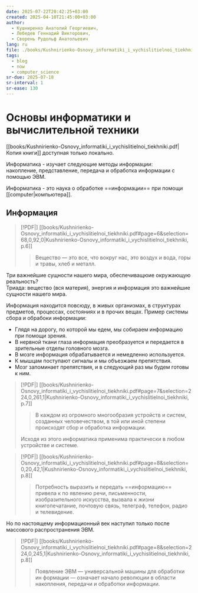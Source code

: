 ```yaml
---
date: 2025-07-22T20:42:25+03:00
created: 2025-04-10T21:45:00+03:00
author:
  - Кушниренко Анатолий Георгиевич,
  - Лебедев Геннадий Викторович,
  - Сворень Рудольф Анатольевич
lang: ru
file: ./books/Kushnirienko-Osnovy_informatiki_i_vychislitielnoi_tiekhniki.pdf
tags:
  - blog
  - now
  - computer_science
sr-due: 2025-07-18
sr-interval: 1
sr-ease: 130
---
```


# Основы информатики и вычислительной техники

[[books/Kushnirienko-Osnovy_informatiki_i_vychislitielnoi_tiekhniki.pdf|Копия книги]] доступная только локально.

Информатика - изучает следующие методы информации:
<br class="f">
накопление, представление, передача и обработка информации с помощью ЭВМ. <!--SR:!2025-08-01,1,130-->

Информатика - это наука о обработке ==информации== при помощи [[computer|компьютера]]. <!--SR:!2025-08-01,5,150-->

## Информация

> [!PDF|] [[books/Kushnirienko-Osnovy_informatiki_i_vychislitielnoi_tiekhniki.pdf#page=6&selection=68,0,92,0|Kushnirienko-Osnovy_informatiki_i_vychislitielnoi_tiekhniki, p.6]]
>
>> Вещество — это все, что вокруг нас, это воздух и вода, горы и травы, хлеб и металл.

Три важнейшие сущности нашего мира, обеспечиващюие окружающую реальность?
<br class="f">
Триада: вещество (вся материя), энергия и информация это важнейшие сущности нашего мира. <!--SR:!2025-08-06,7,170-->

Информация находится повсюду, в живых организмах, в структурах предметов, процессах, состояниях и в прочих вещах. Пример системы сбора и обрабоки информации:

- Глядя на дорогу, по которой мы едем, мы собираем информацию при помощи зрения.
- В нервной ткани глаза информация преобразуется и передается в зрительные отделы головного мозга.
- В мозге информация обрабатывается и немедленно используется.
- К мышцам поступают сигналы и мы объезжаем препятствия.
- Мозг запоминает препятствия, и в следующий раз мы будем готовы к ним.

> [!PDF|] [[books/Kushnirienko-Osnovy_informatiki_i_vychislitielnoi_tiekhniki.pdf#page=7&selection=224,0,261,1|Kushnirienko-Osnovy_informatiki_i_vychislitielnoi_tiekhniki, p.7]]
>
>> В каждом из огромного многообразия устройств и систем, созданных человечеством, в той или иной степени происходят сбор и обработка информации.
>
> Исходя из этого информатика применима практически в любом устройстве и системе.

> [!PDF|] [[books/Kushnirienko-Osnovy_informatiki_i_vychislitielnoi_tiekhniki.pdf#page=8&selection=0,20,42,1|Kushnirienko-Osnovy_informatiki_i_vychislitielnoi_tiekhniki, p.8]]
>
>> Потребность выразить и передать ==информацию== привела к по явлению речи, письменности, изобразительного искусства, вызвала к жизни книгопечатание, почтовую связь, телеграф, телефон, радио и телевидение. <!--SR:!2025-08-04,5,150-->

Но по настоящему информационный век наступил только после массового распространения ЭВМ.

> [!PDF|] [[books/Kushnirienko-Osnovy_informatiki_i_vychislitielnoi_tiekhniki.pdf#page=8&selection=224,0,245,1|Kushnirienko-Osnovy_informatiki_i_vychislitielnoi_tiekhniki, p.8]]
>
>> Появление ЭВМ — универсальной машины для обработки ин формации — означает начало революции в области накопления, передачи и обработки информации.
